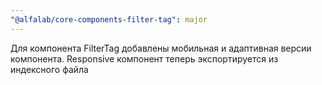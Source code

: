 ```yaml
---
"@alfalab/core-components-filter-tag": major
---
```


Для компонента FilterTag добавлены мобильная и адаптивная версии компонента. Responsive компонент теперь экспортируется из индексного файла
